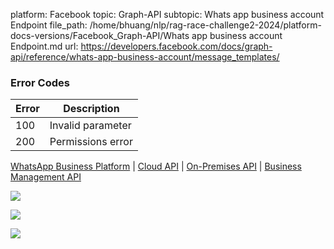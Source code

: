 platform: Facebook
topic: Graph-API
subtopic: Whats app business account Endpoint
file_path: /home/bhuang/nlp/rag-race-challenge2-2024/platform-docs-versions/Facebook_Graph-API/Whats app business account Endpoint.md
url: https://developers.facebook.com/docs/graph-api/reference/whats-app-business-account/message_templates/

### Error Codes

| Error | Description |
| --- | --- |
| 100 | Invalid parameter |
| 200 | Permissions error |

[WhatsApp Business Platform](https://developers.facebook.com/docs/whatsapp) | [Cloud API](https://developers.facebook.com/docs/whatsapp/cloud-api) | [On-Premises API](https://developers.facebook.com/docs/whatsapp/on-premises) | [Business Management API](https://developers.facebook.com/docs/whatsapp/business-management-api)

![](https://www.facebook.com/tr?id=675141479195042&ev=PageView&noscript=1)

![](https://www.facebook.com/tr?id=574561515946252&ev=PageView&noscript=1)

![](https://www.facebook.com/tr?id=1754628768090156&ev=PageView&noscript=1)